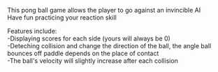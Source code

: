 This pong ball game allows the player to go against an invincible AI  
Have fun practicing your reaction skill

Features include:  
-Displaying scores for each side (yours will always be 0)  
-Deteching collision and change the direction of the ball, the angle ball bounces off paddle depends on the place of contact  
-The ball's velocity will slightly increase after each collision  
